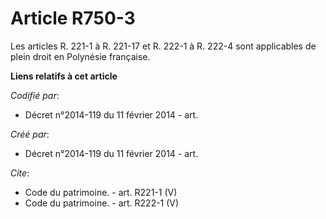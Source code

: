 # Article R750-3

Les articles R. 221-1 à R. 221-17 et R. 222-1 à R. 222-4 sont applicables de plein droit en Polynésie française.

**Liens relatifs à cet article**

_Codifié par_:

  - Décret n°2014-119 du 11 février 2014 - art.

_Créé par_:

  - Décret n°2014-119 du 11 février 2014 - art.

_Cite_:

  - Code du patrimoine. - art. R221-1 (V)
  - Code du patrimoine. - art. R222-1 (V)
